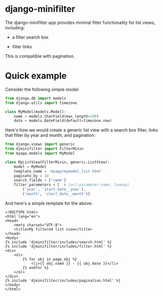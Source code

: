 # django-minifilter

The django-minifilter app provides minimal filter functionality for list views, including:

- a filter search box

- filter links

This is compatible with pagination.

# Quick example

Consider the following simple model:

```python
from django.db import models
from django.utils import timezone

class MyModel(models.Model):
    name = models.CharField(max_length=100)
    date = models.DateField(default=timezone.now)
```

Here's how we would create a generic list view with a search box filter, links that filter by year and month, and pagination:

```python
from django.views import generic
from djminifilter import FilterMixin
from myapp.models import MyModel

class MyListView(FilterMixin, generic.ListView):
    model = MyModel
    template_name = 'myapp/mymodel_list.html'
    paginate_by = 10
    search_fields = ['name']
    filter_parameters = [  # (url-parameter-name, lookup)
        ('year', 'start_date__year'), 
        ('month', 'start_date__month')]
```
And here's a simple template for the above:

```jinja2
<!DOCTYPE html>
<html lang="en">
<head>
    <meta charset="UTF-8">
    <title>My filtered list view</title>
</head>
<body>
{% include 'djminifilter/includes/search.html' %}
{% include 'djminifilter/includes/filter.html' %}
<div>
    <ol>
        {% for obj in page_obj %}
            <li>{{ obj.name }} - {{ obj.date }}</li>
        {% endfor %}
    </ol>
</div>
{% include 'djminifilter/includes/pagination.html' %}
</body>
</html>
```



